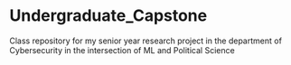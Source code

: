 # Undergraduate_Capstone
Class repository for my senior year research project in the department of Cybersecurity in the intersection of ML and Political Science
